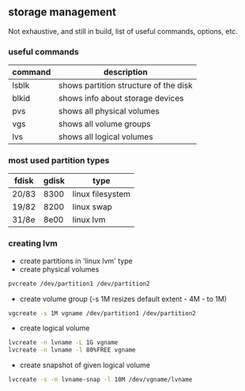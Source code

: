 ## storage management
Not exhaustive, and still in build, list of useful commands, options, etc.


### useful commands

| **command** | **description** |
|-------------|-----------------|
| lsblk | shows partition structure of the disk |
| blkid | shows info about storage devices |
| pvs | shows all physical volumes |
| vgs | shows all volume groups |
| lvs | shows all logical volumes |



### most used partition types

| **fdisk** | **gdisk** | **type** |
|-----------|-----------|----------|
| 20/83 | 8300 | linux filesystem |
| 19/82 | 8200 | linux swap |
| 31/8e | 8e00 | linux lvm |


### creating lvm

- create partitions in 'linux lvm' type
- create physical volumes
```sh
pvcreate /dev/partition1 /dev/partition2
```
- create volume group (-s 1M resizes default extent - 4M - to 1M)
```sh
vgcreate -s 1M vgname /dev/partition1 /dev/partition2
```
- create logical volume
```sh
lvcreate -n lvname -L 1G vgname
lvcreate -n lvname -l 80%FREE vgname
```
- create snapshot of given logical volume
```sh
lvcreate -s -n lvname-snap -l 10M /dev/vgname/lvname
```


